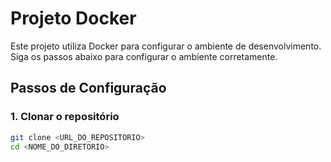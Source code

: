 # Projeto Docker

Este projeto utiliza Docker para configurar o ambiente de desenvolvimento. Siga os passos abaixo para configurar o ambiente corretamente.

## Passos de Configuração

### 1. Clonar o repositório
```bash
git clone <URL_DO_REPOSITORIO>
cd <NOME_DO_DIRETORIO>
